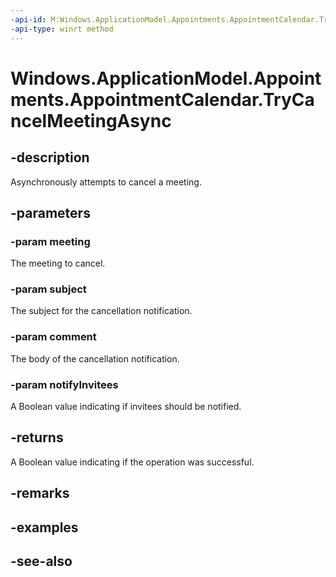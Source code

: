 ```yaml
---
-api-id: M:Windows.ApplicationModel.Appointments.AppointmentCalendar.TryCancelMeetingAsync(Windows.ApplicationModel.Appointments.Appointment,System.String,System.String,System.Boolean)
-api-type: winrt method
---
```


<!-- Method syntax
public Windows.Foundation.IAsyncOperation<bool> TryCancelMeetingAsync(Windows.ApplicationModel.Appointments.Appointment meeting, System.String subject, System.String comment, System.Boolean notifyInvitees)
-->

# Windows.ApplicationModel.Appointments.AppointmentCalendar.TryCancelMeetingAsync

## -description
Asynchronously attempts to cancel a meeting.

## -parameters
### -param meeting
The meeting to cancel.

### -param subject
The subject for the cancellation notification.

### -param comment
The body of the cancellation notification.

### -param notifyInvitees
A Boolean value indicating if invitees should be notified.

## -returns
A Boolean value indicating if the operation was successful.

## -remarks

## -examples

## -see-also

